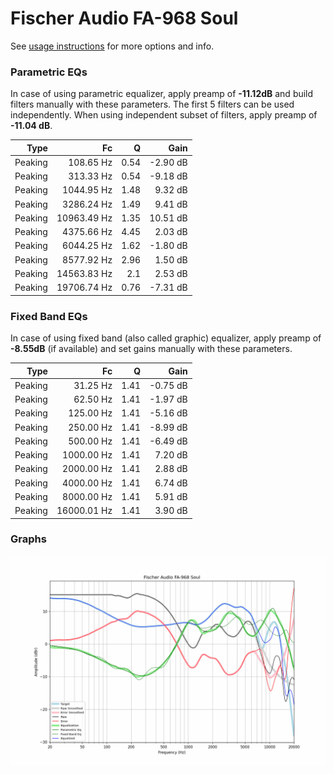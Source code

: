 # Fischer Audio FA-968 Soul
See [usage instructions](https://github.com/jaakkopasanen/AutoEq#usage) for more options and info.

### Parametric EQs
In case of using parametric equalizer, apply preamp of **-11.12dB** and build filters manually
with these parameters. The first 5 filters can be used independently.
When using independent subset of filters, apply preamp of **-11.04 dB**.

| Type    | Fc          |    Q | Gain     |
|--------:|------------:|-----:|---------:|
| Peaking | 108.65 Hz   | 0.54 | -2.90 dB |
| Peaking | 313.33 Hz   | 0.54 | -9.18 dB |
| Peaking | 1044.95 Hz  | 1.48 | 9.32 dB  |
| Peaking | 3286.24 Hz  | 1.49 | 9.41 dB  |
| Peaking | 10963.49 Hz | 1.35 | 10.51 dB |
| Peaking | 4375.66 Hz  | 4.45 | 2.03 dB  |
| Peaking | 6044.25 Hz  | 1.62 | -1.80 dB |
| Peaking | 8577.92 Hz  | 2.96 | 1.50 dB  |
| Peaking | 14563.83 Hz | 2.1  | 2.53 dB  |
| Peaking | 19706.74 Hz | 0.76 | -7.31 dB |

### Fixed Band EQs
In case of using fixed band (also called graphic) equalizer, apply preamp of **-8.55dB**
(if available) and set gains manually with these parameters.

| Type    | Fc          |    Q | Gain     |
|--------:|------------:|-----:|---------:|
| Peaking | 31.25 Hz    | 1.41 | -0.75 dB |
| Peaking | 62.50 Hz    | 1.41 | -1.97 dB |
| Peaking | 125.00 Hz   | 1.41 | -5.16 dB |
| Peaking | 250.00 Hz   | 1.41 | -8.99 dB |
| Peaking | 500.00 Hz   | 1.41 | -6.49 dB |
| Peaking | 1000.00 Hz  | 1.41 | 7.20 dB  |
| Peaking | 2000.00 Hz  | 1.41 | 2.88 dB  |
| Peaking | 4000.00 Hz  | 1.41 | 6.74 dB  |
| Peaking | 8000.00 Hz  | 1.41 | 5.91 dB  |
| Peaking | 16000.01 Hz | 1.41 | 3.90 dB  |

### Graphs
![](./Fischer%20Audio%20FA-968%20Soul.png)